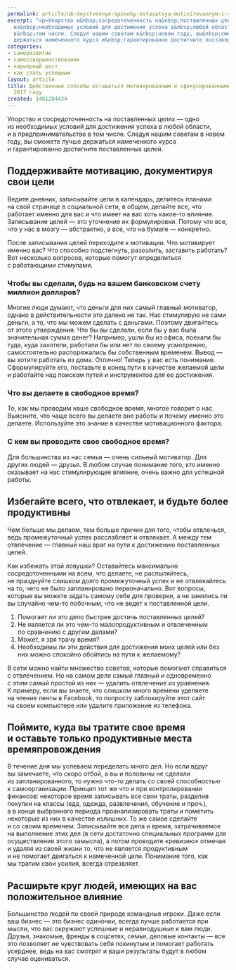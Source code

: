 ```yaml
---
permalink: article/u6-deystvennye-sposoby-ostavatsya-motivirovannym-i-sfokusirovannymi-na-dele-v-2017-godu
excerpt: "<p>Упорство и&nbsp;сосредоточенность на&nbsp;поставленных целях&nbsp;— одно
  из&nbsp;необходимых условий для достижения успеха в&nbsp;любой области, и&nbsp;в&nbsp;предпринимательстве
  в&nbsp;том числе. Следуя нашим советам в&nbsp;новом году, вы&nbsp;сможете лучше
  держаться намеченного курса и&nbsp;гарантированно достигните поставленных целей.</p>"
categories:
- саморазвитие
- самосовершенствование
- карьерный рост
- как стать успешным
layout: article
title: Действенные способы оставаться мотивированным и сфокусированными на деле в
  2017 году
created: 1481284434
---
```

<p>Упорство и&nbsp;сосредоточенность на&nbsp;поставленных целях&nbsp;— одно из&nbsp;необходимых условий для достижения успеха в&nbsp;любой области, и&nbsp;в&nbsp;предпринимательстве в&nbsp;том числе. Следуя нашим советам в&nbsp;новом году, вы&nbsp;сможете лучше держаться намеченного курса и&nbsp;гарантированно достигните поставленных целей.</p>
<h2>Поддерживайте мотивацию, документируя свои цели</h2>
<p>Ведите дневник, записывайте цели в&nbsp;календарь, делитесь планами на&nbsp;свой странице в&nbsp;социальной сети, в&nbsp;общем, делайте все, что работает именно для вас и&nbsp;что имеет на&nbsp;вас хоть какое-то влияние. Записывание целей&nbsp;— это уточнение их&nbsp;формулировки. Потому что все, что у&nbsp;нас в&nbsp;мозгу&nbsp;— абстрактно, а&nbsp;все, что на&nbsp;бумаге&nbsp;— конкретно. </p>
<p>После записывания целей переходите к&nbsp;мотивации. Что мотивирует именно вас? Что способно подстегнуть, разозлить, заставить работать? Вот несколько вопросов, которые помогут определиться с&nbsp;работающими стимулами.</p>
<h3>Чтобы вы&nbsp;сделали, будь на&nbsp;вашем банковском счету миллион долларов?</h3>
<p>Многие люди думают, что деньги для них самый главный мотиватор, однако в&nbsp;действительности это далеко не&nbsp;так. Нас стимулирую не&nbsp;сами деньги, а&nbsp;то, что мы&nbsp;можем сделать с&nbsp;деньгами. Поэтому двигайтесь от&nbsp;этого утверждения. Что&nbsp;бы вы&nbsp;сделали, если&nbsp;бы у&nbsp;вас была значительная сумма денег? Например, ушли&nbsp;бы из&nbsp;офиса, поехали&nbsp;бы туда, куда захотели, работали&nbsp;бы или нет по&nbsp;своему усмотрению, самостоятельно распоряжались&nbsp;бы собственным временем. Вывод&nbsp;— вы&nbsp;хотите работать из&nbsp;дома. Отлично! Теперь у&nbsp;вас есть понимание. Сформулируйте его, поставьте в&nbsp;конец пути в&nbsp;качестве желаемой цели и&nbsp;работайте над поиском путей и&nbsp;инструментов для ее&nbsp;достижения.</p>
<h3>Что вы&nbsp;делаете в&nbsp;свободное время?</h3>
<p>То, как мы&nbsp;проводим наше свободное время, многое говорит о&nbsp;нас. Выясните, что чаще всего вы&nbsp;делаете вне работы и&nbsp;почему именно это делаете. Используйте это знание в&nbsp;качестве мотивационного фактора. </p>
<h3>С&nbsp;кем вы&nbsp;проводите свое свободное время?</h3>
<p>Для большинства из&nbsp;нас семья&nbsp;— очень сильный мотиватор. Для других людей&nbsp;— друзья. В&nbsp;любом случае понимание того, кто именно оказывает на&nbsp;нас стимулирующее влияние, очень важно для успешной работы. </p>
<h2>Избегайте всего, что отвлекает, и&nbsp;будьте более продуктивны</h2>
<p>Чем больше мы&nbsp;делаем, тем больше причин для того, чтобы отвлечься, ведь промежуточный успех расслабляет и&nbsp;отвлекает. А&nbsp;между тем отвлечение&nbsp;— главный наш враг на&nbsp;пути к&nbsp;достижению поставленных целей. </p>
<p>Как избежать этой ловушки? Оставайтесь максимально сосредоточенными на&nbsp;всем, что делаете, не&nbsp;распыляйтесь, не&nbsp;празднуйте слишком долго промежуточный успех и&nbsp;не&nbsp;отвлекайтесь на&nbsp;то, чего не&nbsp;было запланировано первоначально. Вот вопросы, которые вы&nbsp;можете задать самому себе для проверки, а&nbsp;не&nbsp;занялись&nbsp;ли вы&nbsp;случайно чем-то побочным, что не&nbsp;ведет к&nbsp;поставленной цели. </p>
<ol>
	<li>Помогает&nbsp;<span>ли это дело быст</span><span>рее </span><span>достичь поставленных целей?</span></li>
	<li>Не&nbsp;<span>является</span>&nbsp;<span>ли это чем-то малопродуктивным и</span>&nbsp;<span>отвлеченным по</span>&nbsp;<span>сравнению с</span>&nbsp;<span>другим делами?</span></li>
	<li>Может, я&nbsp;<span>зря трачу время?</span></li>
	<li>Необходимы&nbsp;<span>ли эти действия для достижения моих целей или без них можно спокойно обойтись на</span>&nbsp;<span>пути к</span>&nbsp;<span>желаемому?</span></li>
</ol>
<p>В&nbsp;сети можно найти множество советов, которые помогают справиться с&nbsp;отвлечением. Но&nbsp;на&nbsp;самом деле самый главный и&nbsp;одновременно с&nbsp;этим самый простой из&nbsp;них&nbsp;— удалить отвлечение из&nbsp;уравнения. К&nbsp;примеру, если вы&nbsp;знаете, что слишком много времени уделяете на&nbsp;чтение ленты в&nbsp;Facebook, то&nbsp;попросту заблокируйте этот сайт на&nbsp;своем компьютере или удалите приложение из&nbsp;телефона. </p>
<h2>Поймите, куда вы&nbsp;тратите свое время и&nbsp;оставьте только продуктивные места времяпровождения</h2>
<p>В&nbsp;течение дня мы&nbsp;успеваем переделать много дел. Но&nbsp;если вдруг вы&nbsp;замечаете, что скоро отбой, а&nbsp;вы&nbsp;и&nbsp;половины не&nbsp;сделали из&nbsp;запланированного, то&nbsp;нужно что-то делать со&nbsp;своей способностью к&nbsp;самоорганизации. Принцип тот&nbsp;же что и&nbsp;при контролировании финансов: некоторое время записывать все свои траты, разделив покупки на&nbsp;классы (еда, одежда, развлечения, обучение и&nbsp;проч.), а&nbsp;в&nbsp;конце выбранного периода проанализировать траты и&nbsp;пометить некоторые из&nbsp;них в&nbsp;качестве излишних. То&nbsp;же самое сделайте и&nbsp;со&nbsp;своим временем. Записывайте все дела и&nbsp;время, затрачиваемое на&nbsp;выполнение этих дел (в&nbsp;сети достаточно специальных программ для осуществления этого замысла), а&nbsp;потом проводите «ревизию» отмечая и&nbsp;удаляя из&nbsp;своей жизни&nbsp;то, что не&nbsp;является продуктивным и&nbsp;не&nbsp;помогает двигаться к&nbsp;намеченной цели. Понимание того, как мы&nbsp;тратим свои усилия, всегда отрезвляет. </p>
<h2>Расширьте круг людей, имеющих на&nbsp;вас положительное влияние</h2>
<p>Большинство людей по&nbsp;своей природе командные игроки. Даже если ваш бизнес&nbsp;— это бизнес одиночки, всегда лучше работается при мысли, что вас окружают успешные и&nbsp;неравнодушные к&nbsp;вам люди. Друзья, знакомые, френды в&nbsp;соцсетях, семья, деловые контакты&nbsp;— все это позволяет не&nbsp;чувствовать себя покинутым и&nbsp;помогает работать усерднее, ведь на&nbsp;вас смотрят и&nbsp;ваши результаты будут в&nbsp;любом случае оцениваться. </p>
